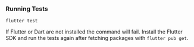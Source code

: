 

### Running Tests

```
flutter test
```

If Flutter or Dart are not installed the command will fail. Install the
Flutter SDK and run the tests again after fetching packages with
`flutter pub get`.

